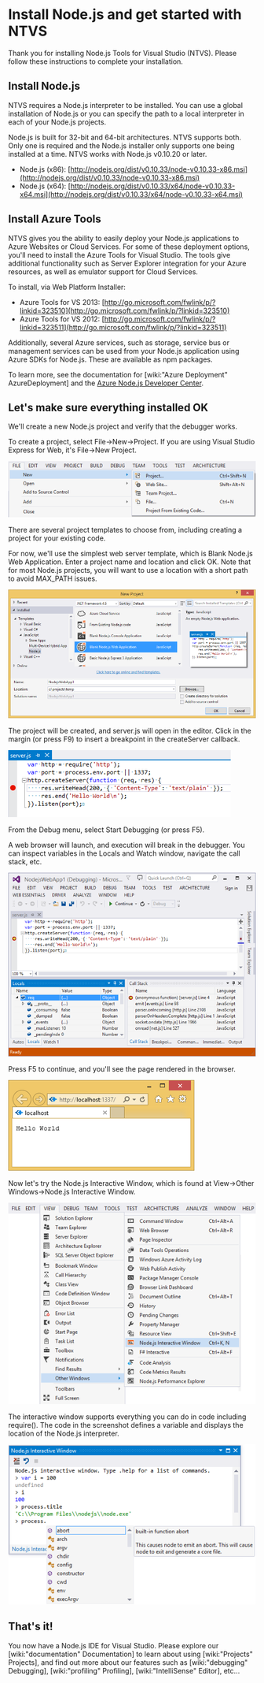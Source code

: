 Install Node.js and get started with NTVS
=========================================

Thank you for installing Node.js Tools for Visual Studio (NTVS). Please follow these instructions to complete your installation.

Install Node.js
---------------
NTVS requires a Node.js interpreter to be installed. You can use a global installation of Node.js or you can specify the path to a local interpreter in each of your Node.js projects.

Node.js is built for 32-bit and 64-bit architectures. NTVS supports both. Only one is required and the Node.js installer only supports one being installed at a time.  NTVS works with Node.js v0.10.20 or later.

* Node.js (x86): [http://nodejs.org/dist/v0.10.33/node-v0.10.33-x86.msi](http://nodejs.org/dist/v0.10.33/node-v0.10.33-x86.msi)
* Node.js (x64): [http://nodejs.org/dist/v0.10.33/x64/node-v0.10.33-x64.msi](http://nodejs.org/dist/v0.10.33/x64/node-v0.10.33-x64.msi)

Install Azure Tools
-------------------
NTVS gives you the ability to easily deploy your Node.js applications to Azure Websites or Cloud Services. For some of these deployment options, you'll need to install the Azure Tools for Visual Studio. The tools give additional functionality such as Server Explorer integration for your Azure resources, as well as emulator support for Cloud Services.

To install, via Web Platform Installer:

* Azure Tools for VS 2013: [http://go.microsoft.com/fwlink/p/?linkid=323510](http://go.microsoft.com/fwlink/p/?linkid=323510)
* Azure Tools for VS 2012: [http://go.microsoft.com/fwlink/p/?linkid=323511](http://go.microsoft.com/fwlink/p/?linkid=323511)

Additionally, several Azure services, such as storage, service bus or management services can be used from your Node.js application using Azure SDKs for Node.js. These are available as npm packages.

To learn more, see the documentation for [wiki:"Azure Deployment" AzureDeployment] and the [Azure Node.js Developer Center](http://azure.microsoft.com/en-us/develop/nodejs/).

Let's make sure everything installed OK
---------------------------------------
We'll create a new Node.js project and verify that the debugger works.

To create a project, select File->New->Project. If you are using Visual Studio Express for Web, it's File->New Project.

![New Project](Images\InstallationNewProjectMenu.png)

There are several project templates to choose from, including creating a project for your existing code.

For now, we'll use the simplest web server template, which is Blank Node.js Web Application. Enter a project name and location and click OK. Note that for most Node.js projects, you will want to use a location with a short path to avoid MAX_PATH issues.

![New Project](Images\InstallationNewProject.png)

The project will be created, and server.js will open in the editor. Click in the margin (or press F9) to insert a breakpoint in the createServer callback.

![Breakpoint](Images\InstallationBreakpoint.png)

From the Debug menu, select Start Debugging (or press F5).

A web browser will launch, and execution will break in the debugger. You can inspect variables in the Locals and Watch window, navigate the call stack, etc.

![Debugger](Images\InstallationDebugger.png)

Press F5 to continue, and you'll see the page rendered in the browser.

![Browser](Images\InstallationBrowser.png)

Now let's try the Node.js Interactive Window, which is found at View->Other Windows->Node.js Interactive Window.

![Node.js Interactive Window](Images\InstallationREPLCommand.png)

The interactive window supports everything you can do in code including require(). The code in the screenshot defines a variable and displays the location of the Node.js interpreter.

![Node.js Interactive Window](Images\InstallationREPL.png)

That's it!
----------
You now have a Node.js IDE for Visual Studio. Please explore our [wiki:"documentation" Documentation] to learn about using [wiki:"Projects" Projects], and find out more about our features such as [wiki:"debugging" Debugging], [wiki:"profiling" Profiling], [wiki:"IntelliSense" Editor], etc...
